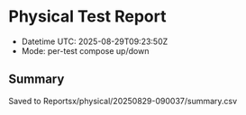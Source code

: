 # Physical Test Report
- Datetime UTC: 2025-08-29T09:23:50Z
- Mode: per-test compose up/down

## Summary
Saved to Reportsx/physical/20250829-090037/summary.csv

